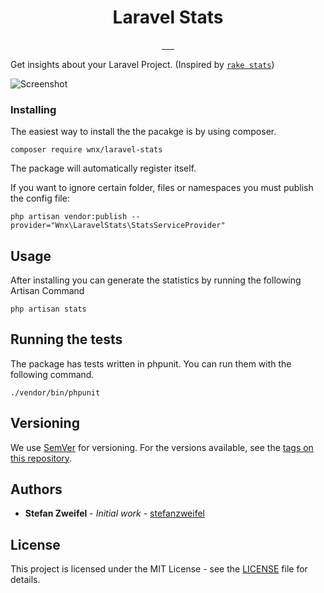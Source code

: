 <h1 align="center">Laravel Stats</h1>

<p align="center">
<a href="https://styleci.io/repos/104390273">
    <img src="https://styleci.io/repos/104390273/shield?branch=master" alt="">
</a>
<a href="https://travis-ci.org/stefanzweifel/laravel-stats">
    <img src="https://travis-ci.org/stefanzweifel/laravel-stats.svg" alt="">
</a>
<a href="https://coveralls.io/github/stefanzweifel/laravel-stats?branch=master">
    <img src="https://coveralls.io/repos/github/stefanzweifel/laravel-stats/badge.svg?branch=master" alt="">
</a>
<a href="https://packagist.org/packages/wnx/laravel-stats">
    <img src="https://poser.pugx.org/wnx/laravel-stats/v/stable" alt="">
</a>
<a href="https://packagist.org/packages/wnx/laravel-stats">
    <img src="https://poser.pugx.org/wnx/laravel-stats/downloads" alt="">
</a>
<a href="https://packagist.org/packages/wnx/laravel-stats">
    <img src="https://poser.pugx.org/wnx/laravel-stats/license" alt="">
</a>
</p>

Get insights about your Laravel Project. (Inspired by [`rake stats`](https://robots.thoughtbot.com/simple-test-metrics-in-your-rails-app-and-what-they))

![Screenshot](https://raw.githubusercontent.com/stefanzweifel/laravel-stats/master/screenshot.png)

### Installing

The easiest way to install the the pacakge is by using composer.

```shell
composer require wnx/laravel-stats
```

The package will automatically register itself.

If you want to ignore certain folder, files or namespaces you must publish the config file:

```shell
php artisan vendor:publish --provider="Wnx\LaravelStats\StatsServiceProvider"
```

## Usage

After installing you can generate the statistics by running the following Artisan Command

```shell
php artisan stats
```

## Running the tests

The package has tests written in phpunit. You can run them with the following command.

```shell
./vendor/bin/phpunit
```

## Versioning

We use [SemVer](http://semver.org/) for versioning. For the versions available, see the [tags on this repository](https://github.com/stefanzweifel/laravel-stats/tags).

## Authors

* **Stefan Zweifel** - *Initial work* - [stefanzweifel](https://github.com/stefanzweifel)

## License

This project is licensed under the MIT License - see the [LICENSE](LICENSE) file for details.
